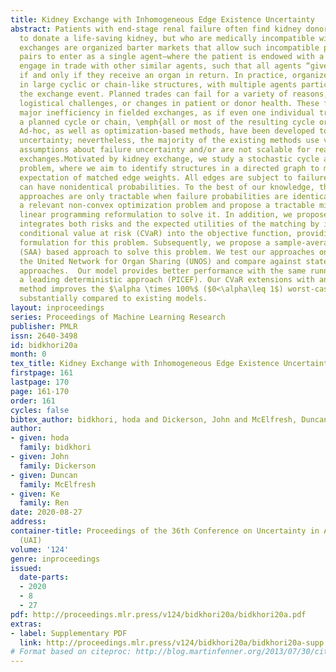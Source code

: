 ```yaml
---
title: Kidney Exchange with Inhomogeneous Edge Existence Uncertainty
abstract: Patients with end-stage renal failure often find kidney donors who are willing
  to donate a life-saving kidney, but who are medically incompatible with the patients.  Kidney
  exchanges are organized barter markets that allow such incompatible patient-donor
  pairs to enter as a single agent—where the patient is endowed with a donor “item”—and
  engage in trade with other similar agents, such that all agents “give” a donor organ
  if and only if they receive an organ in return. In practice, organized trades occur
  in large cyclic or chain-like structures, with multiple agents participating in
  the exchange event. Planned trades can fail for a variety of reasons, such as unforeseen
  logistical challenges, or changes in patient or donor health. These failures cause
  major inefficiency in fielded exchanges, as if even one individual trade fails in
  a planned cycle or chain, \emph{all or most of the resulting cycle or chain fails}.
  Ad-hoc, as well as optimization-based methods, have been developed to handle failure
  uncertainty; nevertheless, the majority of the existing methods use very simplified
  assumptions about failure uncertainty and/or are not scalable for real-world kidney
  exchanges.Motivated by kidney exchange, we study a stochastic cycle and chain packing
  problem, where we aim to identify structures in a directed graph to maximize the
  expectation of matched edge weights. All edges are subject to failure, and the failures
  can have nonidentical probabilities. To the best of our knowledge, the state-of-the-art
  approaches are only tractable when failure probabilities are identical. We formulate
  a relevant non-convex optimization problem and propose a tractable mixed-integer
  linear programming reformulation to solve it. In addition, we propose a model that
  integrates both risks and the expected utilities of the matching by incorporating
  conditional value at risk (CVaR) into the objective function, providing a robust
  formulation for this problem. Subsequently, we propose a sample-average-approximation
  (SAA) based approach to solve this problem. We test our approaches on data from
  the United Network for Organ Sharing (UNOS) and compare against state-of-the-art
  approaches.  Our model provides better performance with the same running time as
  a leading deterministic approach (PICEF). Our CVaR extensions with an SAA-based
  method improves the $\alpha \times 100%$ ($0<\alpha\leq 1$) worst-case performance
  substantially compared to existing models.
layout: inproceedings
series: Proceedings of Machine Learning Research
publisher: PMLR
issn: 2640-3498
id: bidkhori20a
month: 0
tex_title: Kidney Exchange with Inhomogeneous Edge Existence Uncertainty
firstpage: 161
lastpage: 170
page: 161-170
order: 161
cycles: false
bibtex_author: bidkhori, hoda and Dickerson, John and McElfresh, Duncan and Ren, Ke
author:
- given: hoda
  family: bidkhori
- given: John
  family: Dickerson
- given: Duncan
  family: McElfresh
- given: Ke
  family: Ren
date: 2020-08-27
address: 
container-title: Proceedings of the 36th Conference on Uncertainty in Artificial Intelligence
  (UAI)
volume: '124'
genre: inproceedings
issued:
  date-parts:
  - 2020
  - 8
  - 27
pdf: http://proceedings.mlr.press/v124/bidkhori20a/bidkhori20a.pdf
extras:
- label: Supplementary PDF
  link: http://proceedings.mlr.press/v124/bidkhori20a/bidkhori20a-supp.pdf
# Format based on citeproc: http://blog.martinfenner.org/2013/07/30/citeproc-yaml-for-bibliographies/
---
```

